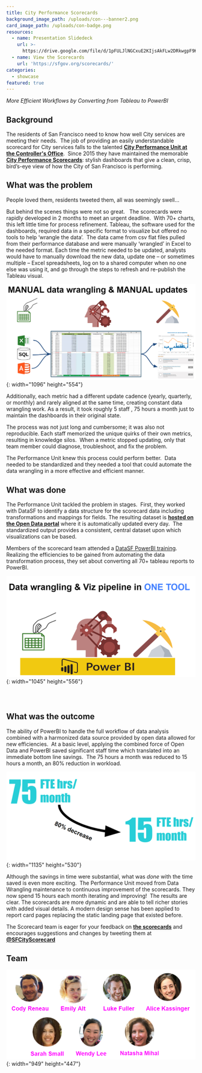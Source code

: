 ```yaml
---
title: City Performance Scorecards
background_image_path: /uploads/con---banner2.png
card_image_path: /uploads/con-badge.png
resources:
  - name: Presentation Slidedeck
    url: >-
      https://drive.google.com/file/d/1pFULJlNGCxuE2KIjsAkFLw2DRkwgpF9K/view?usp=sharing
  - name: View the Scorecards
    url: 'https://sfgov.org/scorecards/'
categories:
  - showcase
featured: true
---
```


*More Efficient Workflows by Converting from Tableau to PowerBI*

## Background

The residents of San Francisco need to know how well City services are meeting their needs.&nbsp; The job of providing an easily understandable scorecard for City services falls to the talented **[City Performance Unit at the Controller's Office](https://sfcontroller.org/city-performance)**.&nbsp; Since 2015 they have maintained the memorable **[City Performance Scorecards](https://sfgov.org/scorecards/)**\: stylish dashboards that give a clean, crisp, bird’s-eye view of how the City of San Francisco is performing.&nbsp;&nbsp;

## What was the problem

People loved them, residents tweeted them, all was seemingly swell…

But behind the scenes things were not so great. &nbsp; The scorecards were rapidly developed in 2 months to meet an urgent deadline.&nbsp; With 70+ charts, this left little time for process refinement. Tableau, the software used for the dashboards, required data in a specific format to visualize but offered no tools to help ‘wrangle the data’.&nbsp; The data came from csv flat files pulled from their performance database and were manually ‘wrangled’ in Excel to the needed format. Each time the metric needed to be updated, analysts would have to manually download the new data, update one – or sometimes multiple – Excel spreadsheets, log on to a shared computer when no one else was using it, and go through the steps to refresh and re-publish the Tableau visual.&nbsp;

![](/uploads/manual-data.png){: width="1096" height="554"}

Additionally, each metric had a different update cadence (yearly, quarterly, or monthly) and rarely aligned at the same time, creating constant data wrangling work. As a result, it took roughly 5 staff , 75 hours a month just to maintain the dashboards in their original state.

The process was not just long and cumbersome; it was also not reproducible. Each staff memorized the unique quirks of their own metrics, resulting in knowledge silos.&nbsp; When a metric stopped updating, only that team member could diagnose, troubleshoot, and fix the problem.

The Performance Unit knew this process could perform better.&nbsp; Data needed to be standardized and they needed a tool that could automate the data wrangling in a more effective and efficient manner.

## What was done

The Performance Unit tackled the problem in stages.&nbsp; First, they worked with DataSF to identify a data structure for the scorecard data including transformations and mappings for fields. The resulting dataset is&nbsp;**[hosted on the Open Data portal](https://data.sfgov.org/City-Management-and-Ethics/Scorecard-Measures/kc49-udxn)** where it is automatically updated every day.&nbsp; The standardized output provides a consistent, central dataset upon which visualizations can be based.&nbsp;

Members of the scorecard team attended a [DataSF PowerBI training](https://datasf.org/academy/intro-to-power-bi/).&nbsp; Realizing the efficiencies to be gained from automating the data transformation process, they set about converting all 70+ tableau reports to PowerBI.&nbsp;&nbsp;

![](/uploads/data-wrangling.png){: width="1045" height="556"}

### &nbsp;

## What was the outcome

The ability of PowerBI to handle the full workflow of data analysis&nbsp; combined with a harmonized data source provided by open data allowed for new efficiencies.&nbsp; At a basic level, applying the combined force of Open Data and PowerBI saved significant staff time which translated into an immediate bottom line savings.&nbsp; The 75 hours a month was reduced to 15 hours a month, an 80% reduction in workload.&nbsp;

![](/uploads/75-hours.png){: width="1135" height="530"}

Although the savings in time were substantial, what was *done* with the time saved is even more exciting.&nbsp; The Performance Unit moved from Data Wrangling maintenance to continuous improvement of the scorecards. They now spend 15 hours each month iterating and improving\!&nbsp; The results are clear. The scorecards are more dynamic and are able to tell richer stories with added visual details. A modern design sense has been applied to report card pages replacing the static landing page that existed before.&nbsp;

The Scorecard team is eager for your feedback on **[the scorecards](https://sfgov.org/scorecards/)** and encourages suggestions and changes by tweeting them at **[@SFCityScorecard](https://twitter.com/SFCityScorecard)**

## Team

![](/uploads/team.png){: width="949" height="447"}